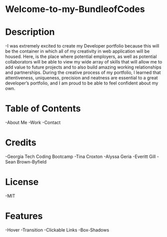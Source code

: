 # Welcome-to-my-BundleofCodes

# Description

-I was extremely excited to create my Developer portfolio because this will be the container in which all of my creativity in web application will be housed. Here, is the place where potential employers, as well as potential collaborators will be able to view my wide array of skills that will allow me to add value to future projects and to also build amazing working relationships and partnerships. During the creative process of my portfolio, l learned that attentiveness, uniqueness, precision and neatness are essential to a great developer’s portfolio, and I am proud to be able to feel confident about my own. 

# Table of Contents

-About Me
-Work
-Contact

# Credits
-Georgia Tech Coding Bootcamp
-Tina Croxton
-Alyssa Geria
-Everitt Gill
-Sean Brown-Byfield

# License
-MIT

# Features
-Hover
-Transition
-Clickable Links
-Box-Shadows